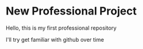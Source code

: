 # New Professional Project
Hello, this is my first professional repository

I'll try get familiar with github over time
